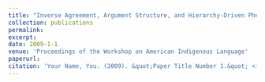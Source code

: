```yaml
---
title: "Inverse Agreement, Argument Structure, and Hierarchy-Driven Phenomena in Ojibwe"
collection: publications
permalink: 
excerpt: 
date: 2009-1-1
venue: 'Proceedings of the Workshop on American Indigenous Language'
paperurl: 
citation: 'Your Name, You. (2009). &quot;Paper Title Number 1.&quot; <i>Journal 1</i>. 1(1).'
---
```

